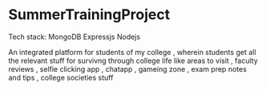 # SummerTrainingProject
Tech stack:
MongoDB
Expressjs
Nodejs

An integrated platform for students of my college , wherein students get all the relevant stuff for survivng through college life like areas to visit , faculty reviews , selfie clicking app , chatapp , gameing zone , exam prep notes and tips , college societies stuff
